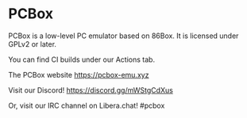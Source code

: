 PCBox
=====

PCBox is a low-level PC emulator based on 86Box.
It is licensed under GPLv2 or later.

You can find CI builds under our Actions tab.

The PCBox website https://pcbox-emu.xyz

Visit our Discord! https://discord.gg/mWStgCdXus

Or, visit our IRC channel on Libera.chat! #pcbox
